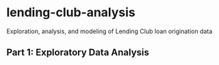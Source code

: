 # lending-club-analysis
Exploration, analysis, and modeling of Lending Club loan origination data

## Part 1: Exploratory Data Analysis
